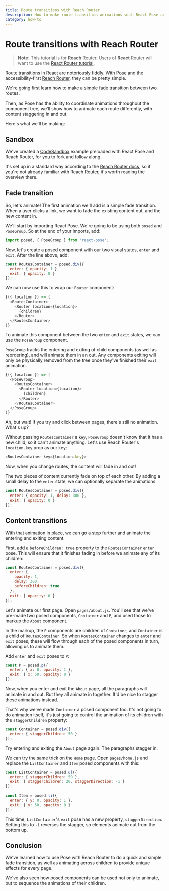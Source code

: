 ```yaml
---
title: Route transitions with Reach Router
description: How to make route transition animations with React Pose and Reach Router
category: how-to
---
```


# Route transitions with Reach Router

> **Note:** This tutorial is for **Reach** Router. Users of **React** Router will want to use the [React Router tutorial](/pose/learn/route-transitions-react-router).

Route transitions in React are notoriously fiddly. With [Pose](/pose) and the accessibility-first [Reach Router](https://reach.tech/router), they can be pretty simple.

We're going first learn how to make a simple fade transition between two routes.

Then, as Pose has the ability to coordinate animations throughout the component tree, we'll show how to animate each route differently, with content staggering in and out.

Here's what we'll be making:

<CodeSandbox height="600" id="mzx1jz521p" />

<TOC />

## Sandbox

We've created a [CodeSandbox](https://codesandbox.io/s/mzx1jz521p) example preloaded with React Pose and Reach Router, for you to fork and follow along.

It's set up in a standard way according to the [Reach Router docs](https://reach.tech/router), so if you're not already familiar with Reach Router, it's worth reading the overview there.

## Fade transition

So, let's animate! The first animation we'll add is a simple fade transition. When a user clicks a link, we want to fade the existing content out, and the new content in.

We'll start by importing React Pose. We're going to be using both `posed` and `PoseGroup`. So at the end of your imports, add:

```javascript
import posed, { PoseGroup } from 'react-pose';
```

Now, let's create a posed component with our two visual states, `enter` and `exit`. After the line above, add:

```javascript
const RoutesContainer = posed.div({
  enter: { opacity: 1 },
  exit: { opacity: 0 }
});
```

We can now use this to wrap our `Router` component:

```javascript
{({ location }) => (
  <RoutesContainer>
    <Router location={location}>
      {children}
    </Router>
  </RoutesContainer>
)}
```

To animate this component between the two `enter` and `exit` states, we can use the `PoseGroup` component.

`PoseGroup` tracks the entering and exiting of child components (as well as reordering), and will animate them in an out. Any components exiting will only be physically removed from the tree once they've finished their `exit` animation.

```javascript
{({ location }) => (
  <PoseGroup>
    <RoutesContainer>
      <Router location={location}>
        {children}
      </Router>
    </RoutesContainer>
  </PoseGroup>
)}
```

Ah, but wait! If you try and click between pages, there's still no animation. What's up?

Without passing `RoutesContainer` a `key`, `PoseGroup` doesn't know that it has a new child, so it can't animate anything. Let's use Reach Router's `location.key` prop as our key:

```javascript
<RoutesContainer key={location.key}>
```

Now, when you change routes, the content will fade in and out!

The two pieces of content currently fade on top of each other. By adding a small delay to the `enter` state, we can optionally separate the animations:

```javascript
const RoutesContainer = posed.div({
  enter: { opacity: 1, delay: 300 },
  exit: { opacity: 0 }
});
```

## Content transitions

With that animation in place, we can go a step further and animate the entering and exiting content.

First, add a `beforeChildren: true` property to the `RoutesContainer` `enter` pose. This will ensure that it finishes fading in before we animate any of its children:

```javascript
const RoutesContainer = posed.div({
  enter: {
    opacity: 1,
    delay: 300,
    beforeChildren: true
  },
  exit: { opacity: 0 }
});
```

Let's animate our first page. Open `pages/about.js`. You'll see that we've pre-made two posed components, `Container` and `P`, and used those to markup the `About` component.

In the markup, the `P` components are children of `Container`, and `Container` is a child of `RoutesContainer`. So when `RoutesContainer` changes to `enter` and `exit` poses, these will flow through each of the posed components in turn, allowing us to animate them.

Add `enter` and `exit` poses to `P`:

```javascript
const P = posed.p({
  enter: { x: 0, opacity: 1 },
  exit: { x: 50, opacity: 0 }
});
```

Now, when you enter and exit the `About` page, all the paragraphs will animate in and out. But they all animate in together. It'd be nice to stagger these animations instead.

That's why we've made `Container` a posed component too. It's not going to do animation itself, it's just going to control the animation of its children with the `staggerChildren` property:

```javascript
const Container = posed.div({
  enter: { staggerChildren: 50 }
});
```

Try entering and exiting the `About` page again. The paragraphs stagger in.

We can try the same trick on the `Home` page. Open `pages/home.js` and replace the `ListContainer` and `Item` posed components with this:

```javascript
const ListContainer = posed.ul({
  enter: { staggerChildren: 50 },
  exit: { staggerChildren: 20, staggerDirection: -1 }
});

const Item = posed.li({
  enter: { y: 0, opacity: 1 },
  exit: { y: 50, opacity: 0 }
});
```

This time, `ListContainer`'s `exit` pose has a new property, `staggerDirection`. Setting this to `-1` reverses the stagger, so elements animate out from the bottom up.

## Conclusion

We've learned how to use Pose with Reach Router to do a quick and simple fade transition, as well as animating across children to provide unique effects for every page.

We've also seen how posed components can be used not only to animate, but to sequence the animations of their children.
